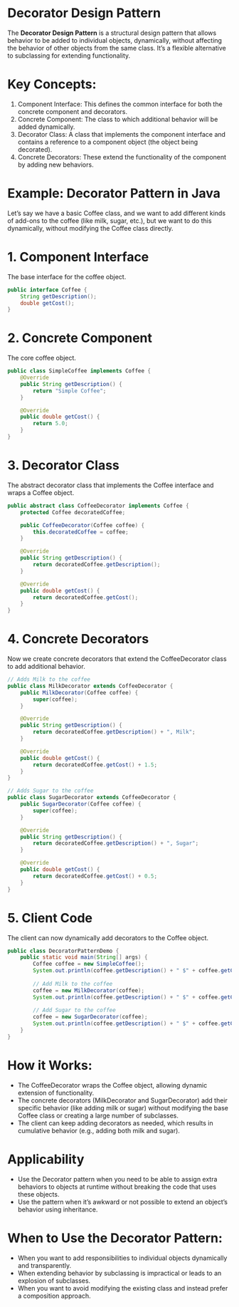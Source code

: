 # Decorator Design Pattern

The **Decorator Design Pattern** is a structural design pattern that allows behavior to be added to individual objects, dynamically, without affecting the behavior of other objects from the same class. It’s a flexible alternative to subclassing for extending functionality.

# Key Concepts:
1. Component Interface: This defines the common interface for both the concrete component and decorators.
2. Concrete Component: The class to which additional behavior will be added dynamically.
3. Decorator Class: A class that implements the component interface and contains a reference to a component object (the object being decorated).
4. Concrete Decorators: These extend the functionality of the component by adding new behaviors.

# Example: Decorator Pattern in Java

Let’s say we have a basic Coffee class, and we want to add different kinds of add-ons to the coffee (like milk, sugar, etc.), but we want to do this dynamically, without modifying the Coffee class directly.

# 1. Component Interface
The base interface for the coffee object.
```java
public interface Coffee {
    String getDescription();
    double getCost();
}
```

# 2. Concrete Component
The core coffee object.
```java
public class SimpleCoffee implements Coffee {
    @Override
    public String getDescription() {
        return "Simple Coffee";
    }

    @Override
    public double getCost() {
        return 5.0;
    }
}
```

# 3. Decorator Class
The abstract decorator class that implements the Coffee interface and wraps a Coffee object.
```java
public abstract class CoffeeDecorator implements Coffee {
    protected Coffee decoratedCoffee;

    public CoffeeDecorator(Coffee coffee) {
        this.decoratedCoffee = coffee;
    }

    @Override
    public String getDescription() {
        return decoratedCoffee.getDescription();
    }

    @Override
    public double getCost() {
        return decoratedCoffee.getCost();
    }
}
```
# 4. Concrete Decorators
Now we create concrete decorators that extend the CoffeeDecorator class to add additional behavior.

```java
// Adds Milk to the coffee
public class MilkDecorator extends CoffeeDecorator {
    public MilkDecorator(Coffee coffee) {
        super(coffee);
    }

    @Override
    public String getDescription() {
        return decoratedCoffee.getDescription() + ", Milk";
    }

    @Override
    public double getCost() {
        return decoratedCoffee.getCost() + 1.5;
    }
}

// Adds Sugar to the coffee
public class SugarDecorator extends CoffeeDecorator {
    public SugarDecorator(Coffee coffee) {
        super(coffee);
    }

    @Override
    public String getDescription() {
        return decoratedCoffee.getDescription() + ", Sugar";
    }

    @Override
    public double getCost() {
        return decoratedCoffee.getCost() + 0.5;
    }
}
```

# 5. Client Code
The client can now dynamically add decorators to the Coffee object.

```java
public class DecoratorPatternDemo {
    public static void main(String[] args) {
        Coffee coffee = new SimpleCoffee();
        System.out.println(coffee.getDescription() + " $" + coffee.getCost());
        
        // Add Milk to the coffee
        coffee = new MilkDecorator(coffee);
        System.out.println(coffee.getDescription() + " $" + coffee.getCost());
        
        // Add Sugar to the coffee
        coffee = new SugarDecorator(coffee);
        System.out.println(coffee.getDescription() + " $" + coffee.getCost());
    }
}

```

# How it Works:
- The CoffeeDecorator wraps the Coffee object, allowing dynamic extension of functionality.
- The concrete decorators (MilkDecorator and SugarDecorator) add their specific behavior (like adding milk or sugar) without modifying the base Coffee class or creating a large number of subclasses.
- The client can keep adding decorators as needed, which results in cumulative behavior (e.g., adding both milk and sugar).


# Applicability
- Use the Decorator pattern when you need to be able to assign extra behaviors to objects at runtime without breaking the code that uses these objects.
- Use the pattern when it’s awkward or not possible to extend an object’s behavior using inheritance.

# When to Use the Decorator Pattern:
- When you want to add responsibilities to individual objects dynamically and transparently.
- When extending behavior by subclassing is impractical or leads to an explosion of subclasses.
- When you want to avoid modifying the existing class and instead prefer a composition approach.